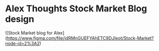 # Alex Thoughts Stock Market Blog design

![Stock Market blog for Alex] (https://www.figma.com/file/idRMnGUEFYAhETC9DJIeot/Stock-Market?node-id=2%3A2)